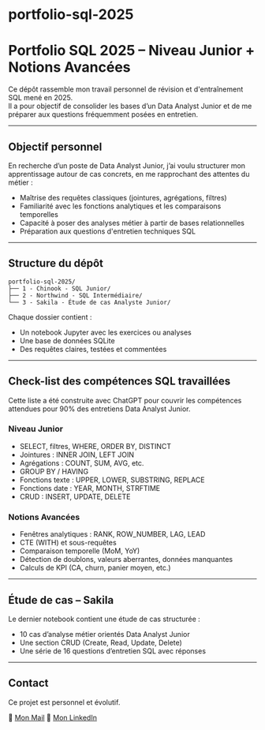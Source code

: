 # portfolio-sql-2025

# Portfolio SQL 2025 – Niveau Junior + Notions Avancées

Ce dépôt rassemble mon travail personnel de révision et d'entraînement SQL mené en 2025.  
Il a pour objectif de consolider les bases d’un Data Analyst Junior et de me préparer aux questions fréquemment posées en entretien.

---

## Objectif personnel

En recherche d’un poste de Data Analyst Junior, j’ai voulu structurer mon apprentissage autour de cas concrets, en me rapprochant des attentes du métier :

- Maîtrise des requêtes classiques (jointures, agrégations, filtres)
- Familiarité avec les fonctions analytiques et les comparaisons temporelles
- Capacité à poser des analyses métier à partir de bases relationnelles
- Préparation aux questions d'entretien techniques SQL

---

## Structure du dépôt

```
portfolio-sql-2025/
├── 1 - Chinook - SQL Junior/
├── 2 - Northwind - SQL Intermédiaire/
└── 3 - Sakila - Étude de cas Analyste Junior/
```

Chaque dossier contient :
- Un notebook Jupyter avec les exercices ou analyses
- Une base de données SQLite
- Des requêtes claires, testées et commentées

---

## Check-list des compétences SQL travaillées

Cette liste a été construite avec ChatGPT pour couvrir les compétences attendues pour 90% des entretiens Data Analyst Junior.

### Niveau Junior
- SELECT, filtres, WHERE, ORDER BY, DISTINCT
- Jointures : INNER JOIN, LEFT JOIN
- Agrégations : COUNT, SUM, AVG, etc.
- GROUP BY / HAVING
- Fonctions texte : UPPER, LOWER, SUBSTRING, REPLACE
- Fonctions date : YEAR, MONTH, STRFTIME
- CRUD : INSERT, UPDATE, DELETE

### Notions Avancées
- Fenêtres analytiques : RANK, ROW_NUMBER, LAG, LEAD
- CTE (WITH) et sous-requêtes
- Comparaison temporelle (MoM, YoY)
- Détection de doublons, valeurs aberrantes, données manquantes
- Calculs de KPI (CA, churn, panier moyen, etc.)

---

## Étude de cas – Sakila

Le dernier notebook contient une étude de cas structurée :
- 10 cas d’analyse métier orientés Data Analyst Junior
- Une section CRUD (Create, Read, Update, Delete)
- Une série de 16 questions d’entretien SQL avec réponses

---

## Contact

Ce projet est personnel et évolutif.

📧 [Mon Mail](johan.rocheteau@hotmail.fr) 
🔗 [Mon LinkedIn](https://www.linkedin.com/in/johanrocheteau)
